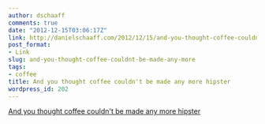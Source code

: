 ```yaml
---
author: dschaaff
comments: true
date: "2012-12-15T03:06:17Z"
link: http://danielschaaff.com/2012/12/15/and-you-thought-coffee-couldnt-be-made-any-more/
post_format:
- Link
slug: and-you-thought-coffee-couldnt-be-made-any-more
tags:
- coffee
title: And you thought coffee couldn't be made any more hipster
wordpress_id: 202
---
```


[And you thought coffee couldn't be made any more hipster](http://www.dearcoffeeiloveyou.com/velopresso-a-bike-powered-espresso-bar/)
